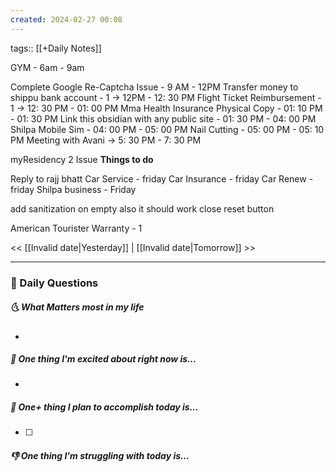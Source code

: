 ```yaml
---
created: 2024-02-27 00:08
---
```

tags:: [[+Daily Notes]]

GYM - 6am - 9am

Complete Google Re-Captcha Issue - 9 AM - 12PM
Transfer money to shippu bank account - 1 -> 12PM - 12: 30 PM
Flight Ticket Reimbursement - 1 -> 12: 30 PM - 01: 00 PM
Mma Health Insurance Physical Copy - 01: 10 PM - 01: 30 PM
Link this obsidian with any public site - 01: 30 PM - 04: 00 PM
Shilpa Mobile Sim - 04: 00 PM - 05: 00 PM
Nail Cutting - 05: 00 PM - 05: 10 PM
Meeting with Avani -> 5: 30 PM - 7: 30 PM


myResidency 2 Issue 
**Things to do**

Reply to rajj bhatt
Car Service - friday
Car Insurance - friday
Car Renew - friday
Shilpa business - Friday

add sanitization
on empty also it should work
close reset button

American Tourister Warranty - 1

<< [[Invalid date|Yesterday]] | [[Invalid date|Tomorrow]] >>

---
### 📅 Daily Questions
##### 🌜 What Matters most in my life
- 

##### 🙌 One thing I'm excited about right now is...
- 

##### 🚀 One+ thing I plan to accomplish today is...
- [ ] 

##### 👎 One thing I'm struggling with today is...
